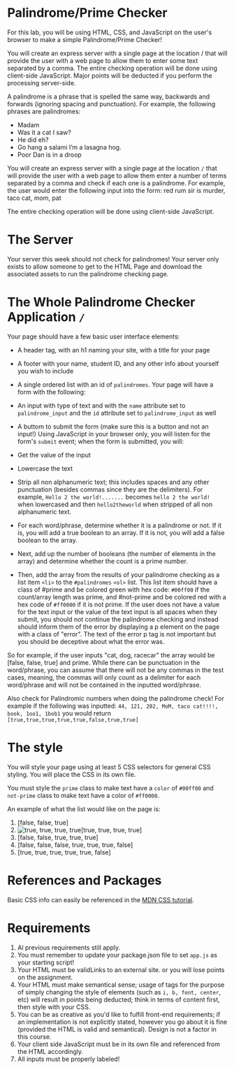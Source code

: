 # Palindrome/Prime Checker
For this lab, you will be using HTML, CSS, and JavaScript on the user's browser to make a simple Palindrome/Prime Checker!

You will create an express server with a single page at the location / that will provide the user with a web page to allow them to enter some text separated by a comma. The entire checking operation will be done using client-side JavaScript. Major points will be deducted if you perform the processing server-side.

A palindrome is a phrase that is spelled the same way, backwards and forwards (ignoring spacing and punctuation). For example, the following phrases are palindromes:

- Madam
- Was it a cat I saw?
- He did eh?
- Go hang a salami I’m a lasagna hog.
- Poor Dan is in a droop

You will create an express server with a single page at the location ```/``` that will provide the user with a web page to allow them enter a number of terms separated by a comma and check if each one is a palindrome.  For example, the user would enter the following input into the form: red rum sir is murder, taco cat, mom, pat

The entire checking operation will be done using client-side JavaScript.

# The Server
Your server this week should not check for palindromes! Your server only exists to allow someone to get to the HTML Page and download the associated assets to run the palindrome checking page.

# The Whole Palindrome Checker Application ```/``` 
Your page should have a few basic user interface elements:

- A header tag, with an h1 naming your site, with a title for your page
- A footer with your name, student ID, and any other info about yourself you wish to include
- A single ordered list with an id of ```palindromes```. 
Your page will have a form with the following:

- An input with type of text and with the ```name``` attribute set to ```palindrome_input``` and the ```id``` attribute set to ```palindrome_input``` as well
- A buttom to submit the form (make sure this is a button and not an input!)
Using JavaScript in your browser only, you will listen for the form's ```submit``` event; when the form is submitted, you will:

- Get the value of the input
- Lowercase the text
- Strip all non alphanumeric text; this includes spaces and any other punctuation (besides commas since they are the delimiters). For example, ```Hello 2 the world!.......``` becomes ```hello 2 the world!``` when lowercased and then ```hello2theworld``` when stripped of all non alphanumeric text.
- For each word/phrase, determine whether it is a palindrome or not. If it is, you will add a true boolean to an array. If it is not, you will add a false boolean to the array. 
- Next, add up the number of booleans (the number of elements in the array) and determine whether the count is a prime number.
- Then, add the array from the results of your palindrome checking as a list item ```<li>``` to the ```#palindromes``` ```<ol>``` list. This list item should have a class of #prime and be colored green with hex code: ```#00ff00``` if the count/array length was prime, and #not-prime and be colored red with a hex code of ```#ff0000``` if it is not prime. If the user does not have a value for the text input or the value of the text input is all spaces when they submit, you should not continue the palindrome checking and instead should inform them of the error by displaying a p element on the page with a class of "error".  The text of the error p tag is not important but you should be deceptive about what the error was.

So for example, if the user inputs "cat, dog, racecar" the array would be [false, false, true] and prime. While there can be punctuation in the word/phrase, you can assume that there will not be any commas in the test cases, meaning, the commas will only count as a delimiter for each word/phrase and will not be contained in the inputted word/phrase. 

Also check for Palindromic numbers when doing the palindrome check! For example if the following was inputted: ```44, 121, 202, MoM, taco cat!!!!, book, 1oo1, 1bob1``` you would return ```[true,true,true,true,true,false,true,true]```

# The style
You will style your page using at least 5 CSS selectors for general CSS styling. You will place the CSS in its own file.

You must style the ```prime``` class to make text have a ```color``` of ```#00ff00``` and ```not-prime``` class to make text have a color of ```#ff0000```.

An example of what the list would like on the page is: 

1. [false, false, true]
2. ![true, true, true, true](https://placehold.co/15x15/f03c15/f03c15.png)[true, true, true, true]
3. [false, false, true, true, true]
4. [false, false, false, true, true, true, false]
5. [true, true, true, true, true, false]

# References and Packages
Basic CSS info can easily be referenced in the [MDN CSS tutorial](https://developer.mozilla.org/en-US/docs/Web/Guide/CSS/Getting_started).

# Requirements
1. Al previous requirements still apply.
2. You must remember to update your package.json file to set ```app.js``` as your starting script!
3. Your HTML must be validLinks to an external site. or you will lose points on the assignment.
4. Your HTML must make semantical sense; usage of tags for the purpose of simply changing the style of elements (such as ```i, b, font, center```, etc) will result in points being deducted; think in terms of content first, then style with your CSS.
5. You can be as creative as you'd like to fulfill front-end requirements; if an implementation is not explicitly stated, however you go about it is fine (provided the HTML is valid and semantical). Design is not a factor in this course.
6. Your client side JavaScript must be in its own file and referenced from the HTML accordingly.
7. All inputs must be properly labeled!
